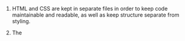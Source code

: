 1. HTML and CSS are kept in separate files in order to keep code maintainable and readable, as well as keep structure separate from styling.

2. The <style> element allows you to write CSS code within an HTML file.

3. A CSS stylesheet can be linked to an HTML file using the <link> element, which requires three attributes:

href - set equal to the path of the CSS file.
type - set equal to text/css.
rel - set equal to stylesheet.
In this lesson, you learned about the two different places in which you can write CSS code, but you didn't write any CSS code at all.

In the next lesson, you'll learn about the basic structure and syntax of CSS so that you can start using CSS on your own.


# Guide to Homework-1.2

This guide reviews some core concepts covered in [CodeAcademy Learn HTML & CSS: Part 1](https://www.codecademy.com/learn/learn-html-css), Section 2 "CSS Fundamentals" and Section 4 "Styling with CSS".

Additionally, you may find the following reference materials useful:

* [HTML Dog Tag List](http://www.htmldog.com/reference/htmltags/)
* [W3Schools Tag List](http://www.w3schools.com/tags/default.asp)
* [HTML Dog HTML Tutorial](http://www.htmldog.com/guides/html/beginner/)
* [W3Schools HTML Tutorial](http://www.w3schools.com/html/)
* [HTML Dog CSS Reference](http://www.htmldog.com/references/css)
* [W3Schools CSS Reference](https://www.w3schools.com/cssref/default.asp)

When building web pages, we generally keep the structure of the page in one file (the HTML, .html) and styling information in a second file (the Stylesheet, .css).  These are both text files, but they contain different kinds of information.

To connect the two files, we put a line of code within the `<head></head>` tag of the HTML page we want to style, giving directions where to find the stylesheet:

```html
<link href="style.css" type="text/css" rel="stylesheet">
```

or, let's say the stylesheet is in a folder called "styling", then our code would look like this:  

```html
<link href="styling/style.css" type="text/css" rel="stylesheet">
```

The code we write in our stylesheet looks different than HTML, but it's designed to work together. Here's an example, which tells the browser to make all text within `<h1>` tags have a font size of 24 pixels.

```css
h1 {
  font-size: 24px;
}
```

In the above example, the *h1* is called a "selector". Inside of the two curly brackets, the *font-size* is called a "property", and a colon separates it from the *42px*, which is called the value. The line ends with a semi-colon.  There are hundreds of properties that affect styling.

Our aim is always to write as little code as possible.  So if two different elements on a page are supposed to have the same styling (or some of the same styling), we can put them together in our stylesheet.  This bit of code tells the browser to make all text in `<h1>` and `<p>` tags 12 pixels.  

```css
h1, p {
  font-size: 24px;
}
```

We can apply the same styling to every element on the page using a wild-card selector, like so:

```css
 * {
  font-size: 24px;
}
```

When writing CSS code, neatness is important.  This is what your code should look like, in terms of spacing.

```css
h2 {
  font-size: 12px;
}

p {
  font-size: 6px;
}
```

Comments help keep your code readable, without breaking it.  The format for comments is different than html. This is an HTML comment.


<!-this is an html comment-->


And this is a CSS comment:
```css
/*This is a CSS comment*/
